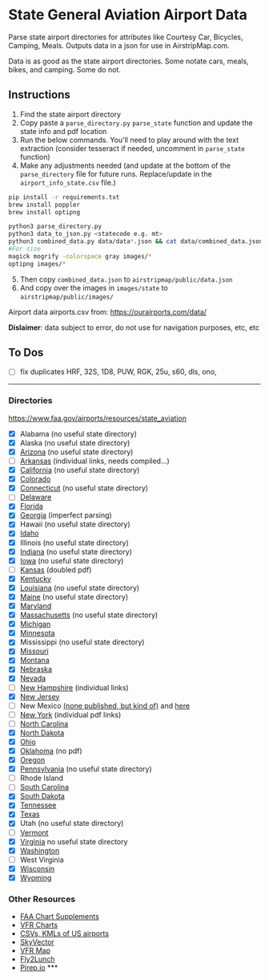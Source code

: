 # State General Aviation Airport Data

Parse state airport directories for attributes like Courtesy Car, Bicycles, Camping, Meals. Outputs data in a json for use in AirstripMap.com.

Data is as good as the state airport directories. Some notate cars, meals, bikes, and camping. Some do not.

## Instructions

1. Find the state airport directory
2. Copy paste a `parse_directory.py` `parse_state` function and update the state info and pdf location
3. Run the below commands. You'll need to play around with the text extraction (consider tesseract if needed, uncomment in `parse_state` function)
4. Make any adjustments needed (and update at the bottom of the `parse_directory` file for future runs. Replace/update in the `airport_info_state.csv` file.)

```sh
pip install -r requirements.txt
brew install poppler
brew install optipng

python3 parse_directory.py
python3 data_to_json.py <statecode e.g. mt>
python3 combined_data.py data/data*.json && cat data/combined_data.json | pbcopy
#For size
magick mogrify -colorspace gray images/*
optipng images/*
```

5. Then copy `combined_data.json` to `airstripmap/public/data.json`
6. And copy over the images in `images/state` to `airstripmap/public/images/`

Airport data airports.csv from: https://ourairports.com/data/ 

**Dislaimer**: data subject to error, do not use for navigation purposes, etc, etc

## To Dos

- [ ] fix duplicates HRF, 32S, 1D8, PUW, RGK, 25u, s60, dls, ono, 

----
### Directories

https://www.faa.gov/airports/resources/state_aviation

- [x] Alabama (no useful state directory)
- [x] Alaska (no useful state directory)
- [x] [Arizona](https://azdot.gov/planning/airport-development/airports) (no useful state directory)
- [ ] [Arkansas](https://fly.arkansas.gov/airport-info.html) (individual links, needs compiled...)
- [x] [California](https://dot.ca.gov/programs/transportation-planning/division-of-transportation-planning/aeronautics) (no useful state directory)
- [x] [Colorado](https://www.codot.gov/programs/aeronautics/Periodicals/colorado-airport-directory)
- [x] [Connecticut](https://ctairports.org/airports/)  (no useful state directory)
- [ ] [Delaware](https://deldot.gov/Programs/airports/pdfs/de_airport_directory_2009_2010.pdf)
- [x] [Florida](https://fdotwww.blob.core.windows.net/sitefinity/docs/default-source/topics/2019_directory.pdf)
- [x] [Georgia](https://www.dot.ga.gov/InvestSmart/Aviation/AirportAid/AirportDirectory.pdf) (imperfect parsing)
- [x] Hawaii (no useful state directory)
- [x] [Idaho](https://itd.idaho.gov/aero/)
- [x] Illinois (no useful state directory)
- [x] [Indiana](https://www.in.gov/indot/multimodal/aviation/indiana-public-use-airports/) (no useful state directory)
- [x] [Iowa](https://iowadot.gov/aviation/airport-information) (no useful state directory)
- [ ] [Kansas](https://www.ksdot.gov/Assets/wwwksdotorg/bureaus/divAviation/pdf/AirportDir.pdf) (doubled pdf)
- [x] [Kentucky](https://transportation.ky.gov/aviation/documents/airport-directory.pdf)
- [x] [Louisiana](https://wwwapps.dotd.la.gov/multimodal/aviation/airportdirectory.aspx) (no useful state directory)
- [x] [Maine](https://www.maine.gov/mdot/aviation/) (no useful state directory)
- [x] [Maryland](https://marylandregionalaviation.aero/publications/)
- [x] [Massachusetts](https://www.mass.gov/public-use-airports/locations) (no useful state directory)
- [x] [Michigan](https://www.michigan.gov/mdot/travel/mobility/aeronautics/airports)
- [x] [Minnesota](https://www.dot.state.mn.us/aero/airportdirectory/index.html)
- [x] Mississippi  (no useful state directory)
- [x] [Missouri](https://www.modot.org/aviation-publications)
- [x] [Montana](https://www.mdt.mt.gov/aviation/airports.aspx)
- [x] [Nebraska](https://govdocs.nebraska.gov/epubs/A4000/D001.html)
- [x] [Nevada](https://www.dot.nv.gov/mobility/aviation/airport-directory)
- [ ] [New Hampshire](https://www.dot.nh.gov/about-nh-dot/divisions-bureaus-districts/aeronautics/airport-directory) (individual links)
- [x] [New Jersey](https://www.nj.gov/transportation/freight/aviation/documents/NJDOTAirportDirectory.pdf)
- [ ] New Mexico [(none published, but kind of)](https://realfilef260a66b364d453e91ff9b3fedd494dc.s3.amazonaws.com/03b30a00-9999-46c6-92b6-8719de594652?AWSAccessKeyId=AKIAJBKPT2UF7EZ6B7YA&Expires=1721493497&Signature=z8VM%2Fhcyv2q1t3UQ4tQOce%2Bf8ak%3D&response-content-disposition=inline%3B%20filename%3D%22New%20Mexico%20Aviation%202022%20Technical%20Report.pdf%22&response-content-type=application%2Fpdf) and [here](https://idea.appliedpavement.com/hosting/newmexico/#path=2)
- [ ] [New York](https://www.dot.ny.gov/divisions/operating/opdm/aviation/repository/air_dir/toc.html) (individual pdf links)
- [ ] [North Carolina](https://www.ncdot.gov/divisions/aviation/Documents/nc-airport-guide.pdf)
- [x] [North Dakota](https://aero.nd.gov/publications/)
- [x] [Ohio](https://www.transportation.ohio.gov/programs/aviation/airports/airport-directory)
- [x] [Oklahoma](https://oklahoma.gov/aerospace/airports/find-an-airport.html) (no pdf)
- [x] [Oregon](https://www.oregon.gov/aviation/Pages/Reports.aspx)
- [x] [Pennsylvania](https://www.penndot.pa.gov/TravelInPA/airports-pa/Pages/default.aspx)  (no useful state directory)
- [ ] Rhode Island
- [ ] [South Carolina](https://aeronautics.sc.gov/sites/default/files/2024-02/SC%20Aeronautics%20Pilots%20Book%202024%20%20PROOF3%20%281%29.pdf)
- [x] [South Dakota](https://dot.sd.gov/transportation/aviation/airport-information)
- [x] [Tennessee](https://www.tdot.tn.gov/PublicDocuments/aeronautics/Airport-directory.pdf)
- [x] [Texas](https://ftp.dot.state.tx.us/pub/txdot-info/avn/airport-directory-list.pdf)
- [x] Utah  (no useful state directory)
- [ ] [Vermont](https://vtrans.vermont.gov/sites/aot/files/aviation/VASP_FINAL_2021-08-18.pdf)
- [x] [Virginia](https://doav.virginia.gov/airport-directory/) no useful state directory
- [x] [Washington](https://wsdot.wa.gov/engineering-standards/all-manuals-and-standards/manuals/airport-guide)
- [ ] West Virginia
- [x] [Wisconsin](https://wisconsindot.gov/Pages/travel/air/airport-info/arptdir-city.aspx)
- [x] [Wyoming](https://www.dot.state.wy.us/home/aeronautics.html)

### Other Resources
- [FAA Chart Supplements](https://www.faa.gov/air_traffic/flight_info/aeronav/digital_products/dafd/)
- [VFR Charts](https://www.faa.gov/air_traffic/flight_info/aeronav/digital_products/vfr/)
- [CSVs, KMLs of US airports](https://hub.arcgis.com/documents/f74df2ed82ba4440a2059e8dc2ec9a5d/explore)
- [SkyVector](https://skyvector.com/)
- [VFR Map](https://vfrmap.com/)
- [Fly2Lunch](http://www.fly2lunch.com/index.php)
- [Pirep.io](https://pirep.io/) ***